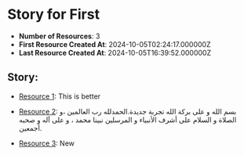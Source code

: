 # Story for First

- **Number of Resources**: 3
- **First Resource Created At**: 2024-10-05T02:24:17.000000Z
- **Last Resource Created At**: 2024-10-05T16:39:52.000000Z

## Story:
- [Resource 1](Test): This is better

- [Resource 2](chrome://extensions/): بسم الله و على بركة الله تجربة جديدة.الحمدلله رب العالمين ،و الصلاة و السلام على أشرف الأنبياء و المرسلين نبينا محمد ، و على آله و صحبه أجمعين.

- [Resource 3](chrome-extension://bjdednbifkicgcnfkhggkhkaeooedcnf/GithubExport.html): New

